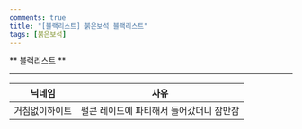 ```yaml
---
comments: true
title: "[블랙리스트] 붉은보석 블랙리스트"
tags: [붉은보석]
---
```


** 블랙리스트 **

___

| 닉네임 | 사유 |
|--------|--------|
|거침없이하이트|펄콘 레이드에 파티해서 들어갔더니 잠만잠|